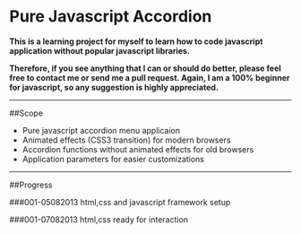 # Pure Javascript Accordion

**This is a learning project for myself to learn how to code javascript application without popular javascript libraries.**

**Therefore, if you see anything that I can or should do better, please feel free to contact me or send me a pull request. Again, I am a 100% beginner for javascript, so any suggestion is highly appreciated.**

****

##Scope

* Pure javascript accordion menu applicaion
* Animated effects (CSS3 transition) for modern browsers
* Accordion functions without animated effects for old browsers
* Application parameters for easier customizations


****
##Progress

###001-05082013
html,css and javascript framework setup

###001-07082013
html,css ready for interaction